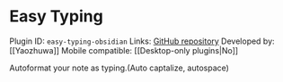 # Easy Typing

Plugin ID: `easy-typing-obsidian`
Links: [GitHub repository](https://github.com/Yaozhuwa/easy-typing-obsidian)
Developed by: [[Yaozhuwa]]
Mobile compatible: [[Desktop-only plugins|No]]

Autoformat your note as typing.(Auto captalize, autospace)
